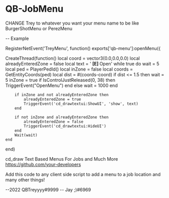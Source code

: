 # QB-JobMenu

CHANGE Trey to whatever you want your menu name to be like BurgerShotMenu or PerezMenu

-- Example

RegisterNetEvent('TreyMenu', function()
exports['qb-menu']:openMenu({

CreateThread(function()
   local coord = vector3(0.0,0.0,0.0)
    local alreadyEnteredZone = false
    local text = ' <b>[E] </b> Open'
    while true do
        wait = 5
        local ped = PlayerPedId()
        local inZone = false
        local coords = GetEntityCoords(ped)
        local dist = #(coords-coord)
        if dist <= 1.5 then
            wait = 5
            inZone = true
            if IsControlJustReleased(0, 38) then
                TriggerEvent("OpenMenu")
            end
        else
            wait = 1000
        end

        if inZone and not alreadyEnteredZone then
            alreadyEnteredZone = true
            TriggerEvent('cd_drawtextui:ShowUI', 'show', text)
        end

        if not inZone and alreadyEnteredZone then
            alreadyEnteredZone = false
            TriggerEvent('cd_drawtextui:HideUI')
        end
        Wait(wait)
    end
 end)
  
  


cd_draw Text Based Menus For Jobs and Much More https://github.com/your-developers

Add this code to any client side script to add a menu to a job location and many other things!

--2022 QBTreyyyy#9999 -- Jay ;)#6969



